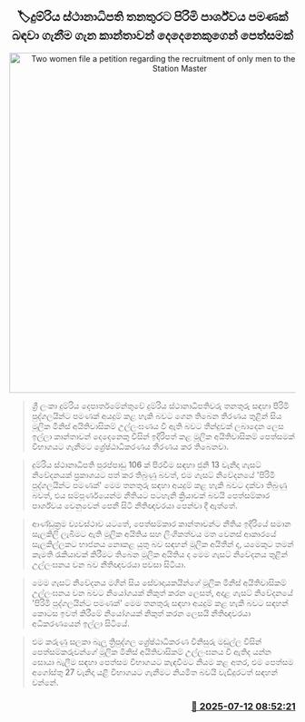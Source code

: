 <p align='center'><b><h2 align='center' title='Two women file a petition regarding the recruitment of only men to the position of Station Master'>🏷දුම්රිය ස්ථානාධිපති තනතුරට පිරිමි පාර්ශ්වය පමණක් බඳවා ගැනීම ගැන කාන්තාවන් දෙදෙනෙකුගෙන් පෙත්සමක්</h2></b></p>
<p align='center'><img src='https://helakuru.sgp1.cdn.digitaloceanspaces.com/esana/images/lib/court-2[1].jpg' width='600' alt='Two women file a petition regarding the recruitment of only men to the position of Station Master'></p>

> ශ්‍රී ලංකා දුම්රිය දෙපාර්තමේන්තුවේ දුම්රිය ස්ථානාධිපතිවරු තනතුරු සඳහා පිරිමි පුද්ගලයින්ට පමණක් අයදුම් කළ හැකි බවට ගෙන තිබෙන තීරණය තුළින් සිය මූලික මිනිස් අයිතිවාසිකම් උල්ලංඝණය වී ඇති බවට තීන්දුවක් ලබාදෙන ලෙස ඉල්ලා කාන්තාවන් දෙදෙනෙකු විසින් ඉදිරිපත් කළ මූලික අයිතිවාසිකම් පෙත්සමක් විභාගයට ගැනීමට ශ්‍රේෂ්ඨාධිකරණය තීරණය කර තිබෙනවා.

> දුම්රිය ස්ථානාධිපති පුරප්පාඩු 106 ක් පිරවීම සඳහා ජුනි 13 වැනිදා ගැසට් නිවේදනයක් ප්‍රකාශයට පත් කර තිබුණු බවත්, එම ගැසට් නිවේදනයේ 'පිරිමි පුද්ගලයින්ට පමණක්' මෙම තනතුරු සඳහා අයදුම් කළ හැකි බවට දක්වා තිබුණු බවත්, එය සම්පූර්ණයෙන්ම නීතියට පටහැනි ක්‍රියාවක් බවයි පෙත්සම්කාර පාර්ශ්වය වෙනුවෙන් පෙනී සිටි නීතිඥවරයා පෙන්වා දී ඇත්තේ.

> ආණ්ඩුක්‍රම ව්‍යවස්ථාව යටතේ, පෙත්සම්කාර කාන්තාවන්ට නීතිය ඉදිරියේ සමාන සැලකිලි ලැබීමට ඇති මූලික අයිතිය සහ ලිංගිකත්වය මත වෙනස් ආකාරයේ සැලකිල්ලකට භාජනය නොකළ යුතු බව සඳහන් මූලික අයිතීන් ද, යමෙකුට තමන් කැමති රැකියාවක් කිරීමට තිබෙන මූලික අයිතිය ද මෙම ගැසට් නිවේදනය තුළින් උල්ලංඝනය වන බව නීතිඥවරයා පවසා සිටියා.

> මෙම ගැසට් නිවේදනය මගින් සිය සේවාදායකයින්ගේ මූලික මිනිස් අයිතිවාසිකම් උල්ලංඝනය වන බවට නියෝගයක් නිකුත් කරන ලෙසත්, අදාළ ගැසට් නිවේදනයේ 'පිරිමි පුද්ගලයින්ට පමණක්' මෙම තනතුරු සඳහා අයදුම් කළ හැකි බවට සඳහන් කොටස ඉවත් කිරීමේ නියෝගයක් නිකුත් කරන ලෙසයි නීතිඥවරයා අධිකරණයෙන් ඉල්ලා සිටියේ.

> එම කරුණු සලකා බැලූ ත්‍රිපුද්ගල ශ්‍රේෂ්ඨාධිකරණ විනිසුරු මඩුල්ල විසින් පෙත්සම්කරුවන්ගේ මූලික මිනිස් අයිතිවාසිකම් උල්ලංඝනය වී ඇතිද යන්න සොයා බැලීම සඳහා පෙත්සම විභාගයට කැඳවීමට නියම කළ අතර, එම පෙත්සම අගෝස්තු 27 වැනිදා යළි විභාගයට ගැනීමට නියමිත බවයි වැඩිදුර‍ටත් සඳහන් වන්නේ.



<h3 align='right'><a href='https://www.helakuru.lk/esana/p/111802/'>📅 2025-07-12 08:52:21</a></h3>
